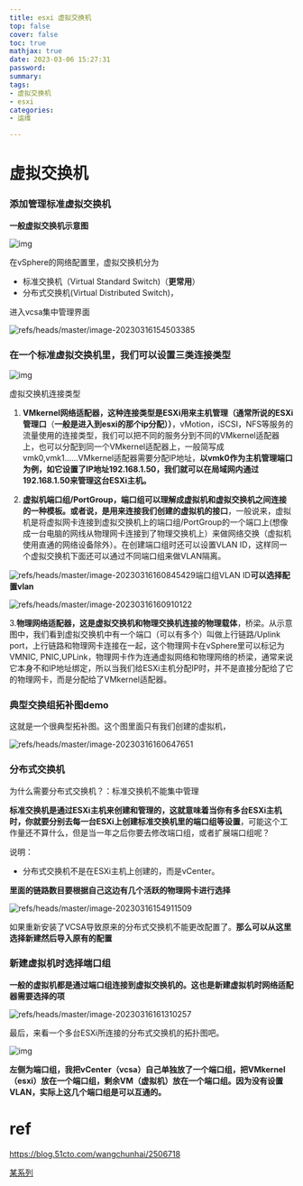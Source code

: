 ```yaml
---
title: esxi 虚拟交换机
top: false
cover: false
toc: true
mathjax: true
date: 2023-03-06 15:27:31
password:
summary:
tags:
- 虚拟交换机
- esxi
categories:
- 运维

---
```








# 虚拟交换机



### 添加管理标准虚拟交换机

**一般虚拟交换机示意图**

![img](https://raw.githubusercontent.com/kengerlwl/kengerlwl.github.io/refs/heads/master/image/39867dfe28a5c1f5410ca5adb6389560/b465da262814a9dfac29e83fbee9483b.png)



在vSphere的网络配置里，虚拟交换机分为

- 标准交换机（Virtual Standard Switch)（**更常用**）
- 分布式交换机(Virtual Distributed Switch)，

进入vcsa集中管理界面

![refs/heads/master/image-20230316154503385](https://raw.githubusercontent.com/kengerlwl/kengerlwl.github.io/refs/heads/master/image/39867dfe28a5c1f5410ca5adb6389560/4a6d90a62dc0af6d89c1bb544c9f3566.png)



### 在一个标准虚拟交换机里，我们可以设置三类连接类型

![img](https:////upload-refs/heads/master/refs/heads/master/images.jianshu.io/upload_refs/heads/master/refs/heads/master/images/9635611-366f1f1952a12f25.png?refs/heads/master/refs/heads/master/imageMogr2/auto-orient/strip|refs/heads/master/refs/heads/master/imageView2/2/w/1200/format/webp)

虚拟交换机连接类型

1. **VMkernel网络适配器，这种连接类型是ESXi用来主机管理（通常所说的ESXi管理口**（**一般是进入到esxi的那个ip分配））**，vMotion，iSCSI，NFS等服务的流量使用的连接类型，我们可以把不同的服务分到不同的VMkernel适配器上，也可以分配到同一个VMkernel适配器上，一般简写成vmk0,vmk1......VMkernel适配器需要分配IP地址，**以vmk0作为主机管理端口为例，如它设置了IP地址192.168.1.50，我们就可以在局域网内通过192.168.1.50来管理这台ESXi主机。**

2. **虚拟机端口组/PortGroup，端口组可以理解成虚拟机和虚拟交换机之间连接的一种模板。或者说，是用来连接我们创建的虚拟机的接口**，一般说来，虚拟机是将虚拟网卡连接到虚拟交换机上的端口组/PortGroup的一个端口上(想像成一台电脑的网线从物理网卡连接到了物理交换机上）来做网络交换（虚拟机使用直通的网络设备除外）。在创建端口组时还可以设置VLAN ID，这样同一个虚拟交换机下面还可以通过不同端口组来做VLAN隔离。

![refs/heads/master/image-20230316160845429](https://raw.githubusercontent.com/kengerlwl/kengerlwl.github.io/refs/heads/master/image/39867dfe28a5c1f5410ca5adb6389560/6c6a92927024f65a88cca8d4fad7f22f.png)端口组VLAN ID**可以选择配置vlan**

![refs/heads/master/image-20230316160910122](https://raw.githubusercontent.com/kengerlwl/kengerlwl.github.io/refs/heads/master/image/39867dfe28a5c1f5410ca5adb6389560/483a5482a72bfe818bd9713cae7944b4.png)

3.**物理网络适配器，这是虚拟交换机和物理交换机连接的物理载体**，桥梁。从示意图中，我们看到虚拟交换机中有一个端口（可以有多个）叫做上行链路/Uplink port，上行链路和物理网卡连接在一起，这个物理网卡在vSphere里可以标记为VMNIC, PNIC,UPLink，物理网卡作为连通虚拟网络和物理网络的桥梁，通常来说它本身不和IP地址绑定，所以当我们给ESXi主机分配IP时，并不是直接分配给了它的物理网卡，而是分配给了VMkernel适配器。





### 典型交换组拓补图demo

这就是一个很典型拓补图。这个图里面只有我们创建的虚拟机，

![refs/heads/master/image-20230316160647651](https://raw.githubusercontent.com/kengerlwl/kengerlwl.github.io/refs/heads/master/image/39867dfe28a5c1f5410ca5adb6389560/081b0e47cc682273bdbc4683d6e59043.png)





### 分布式交换机

为什么需要分布式交换机？：标准交换机不能集中管理

**标准交换机是通过ESXi主机来创建和管理的，这就意味着当你有多台ESXi主机时，你就要分别去每一台ESXi上创建标准交换机里的端口组等设置**，可能这个工作量还不算什么，但是当一年之后你要去修改端口组，或者扩展端口组呢？

说明：

- 分布式交换机不是在ESXi主机上创建的，而是vCenter。



**里面的链路数目要根据自己这边有几个活跃的物理网卡进行选择**

![refs/heads/master/image-20230316154911509](https://raw.githubusercontent.com/kengerlwl/kengerlwl.github.io/refs/heads/master/image/39867dfe28a5c1f5410ca5adb6389560/b4bef61fe608766a8e15219a48b14ce7.png)

如果重新安装了VCSA导致原来的分布式交换机不能更改配置了。**那么可以从这里选择新建然后导入原有的配置**



### 新建虚拟机时选择端口组

**一般的虚拟机都是通过端口组连接到虚拟交换机的。这也是新建虚拟机时网络适配器需要选择的项**

![refs/heads/master/image-20230316161310257](https://raw.githubusercontent.com/kengerlwl/kengerlwl.github.io/refs/heads/master/image/39867dfe28a5c1f5410ca5adb6389560/3e35190c5875333184f560446d9e7eb6.png)





最后，来看一个多台ESXi所连接的分布式交换机的拓扑图吧。

![img](https://raw.githubusercontent.com/kengerlwl/kengerlwl.github.io/refs/heads/master/image/39867dfe28a5c1f5410ca5adb6389560/4cc9c0ce047e4a7f0297631efeda56a4.png)

**左侧为端口组，我把vCenter（vcsa）自己单独放了一个端口组，把VMkernel（esxi）放在一个端口组，剩余VM（虚拟机）放在一个端口组。因为没有设置VLAN，实际上这几个端口组是可以互通的。**







# ref

https://blog.51cto.com/wangchunhai/2506718

[某系列](https://www.jianshu.com/u/1a53fa3b0b2f)
